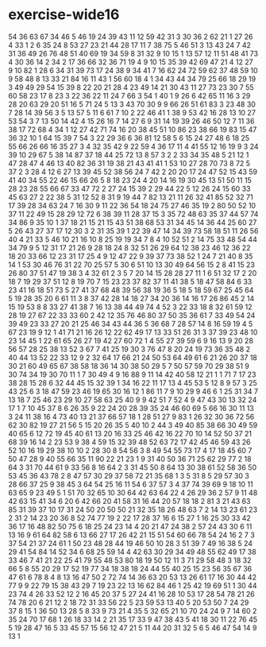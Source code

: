 # exercise-wide16
54
36
63
67
34
46
5
46
19
24
39
43
11
12
59
42
31
3
30
36
2
62
21
1
27
26
4
33
1
2
6
35
24
8
53
27
23
21
44
28
17
11
7
38
75
5
46
51
3
13
43
24
7
42
31
36
49
26
76
48
51
40
69
19
34
59
8
31
32
9
10
15
1
13
57
12
11
51
48
41
73
4
30
36
14
2
34
2
17
36
66
32
36
71
19
4
9
10
15
35
39
42
69
47
21
4
12
27
9
10
82
1
28
6
34
31
39
73
17
24
38
9
34
41
7
16
62
24
72
59
62
37
48
59
10
9
58
48
8
13
33
21
84
16
11
43
1
56
60
18
4
1
34
43
44
34
79
25
66
18
29
19
3
49
49
29
54
15
39
8
22
20
21
28
4
23
49
14
21
30
43
11
27
73
23
30
7
55
60
58
23
17
8
23
3
22
36
22
11
24
7
66
3
54
1
40
1
9
26
6
42
65
11
16
3
29
28
20
63
29
20
51
16
5
71
24
5
13
3
43
70
30
9
9
66
26
51
61
83
3
23
48
30
7
28
14
39
56
3
5
13
57
5
11
6
61
7
10
2
22
46
41
1
38
9
53
42
16
28
13
10
27
53
54
3
7
13
50
14
42
4
15
26
16
7
14
27
6
9
31
14
19
39
26
46
50
12
7
11
36
38
17
72
68
4
34
1
12
27
42
71
74
16
20
38
45
51
10
86
23
38
66
19
83
15
47
36
32
10
1
64
15
39
7
54
3
22
29
36
6
36
81
12
58
5
6
15
24
27
48
6
18
25
55
66
26
66
16
35
27
3
4
32
35
42
9
22
59
4
36
17
11
4
41
55
12
16
19
9
3
24
39
10
29
67
5
38
14
87
37
18
44
25
72
13
8
57
3
2
2
33
34
35
48
5
21
12
1
47
28
47
4
46
13
40
82
36
31
19
38
21
43
41
41
1
53
10
27
28
70
73
8
72
5
37
2
3
28
4
12
6
27
13
39
45
52
38
56
24
7
42
2
20
20
17
24
47
52
15
43
59
41
40
34
55
22
46
15
66
26
5
8
18
23
24
4
20
14
16
19
30
45
13
51
50
11
15
28
23
28
55
66
67
33
47
72
2
27
24
15
39
2
29
44
22
5
12
26
24
15
60
33
45
63
27
2
22
38
5
31
12
52
8
31
9
19
44
7
82
13
21
11
26
32
41
85
52
32
71
17
39
28
34
63
24
7
16
30
9
11
22
36
54
18
24
75
27
46
35
19
2
80
50
52
10
37
11
22
49
15
28
29
12
72
6
38
39
11
28
37
15
3
35
72
48
63
35
37
44
57
74
34
86
9
35
10
1
37
18
21
15
21
15
43
51
38
68
53
31
34
45
14
36
44
25
60
27
5
26
43
27
37
17
12
30
3
2
31
35
39
1
22
39
47
14
34
39
73
58
18
51
11
26
56
40
4
21
33
5
46
10
21
16
10
8
25
19
19
34
7
8
4
10
52
51
2
14
75
33
48
54
44
34
79
9
5
12
31
17
21
26
9
28
18
24
8
32
51
26
29
64
12
38
23
46
12
36
22
18
20
33
66
12
23
31
17
25
4
9
12
47
22
9
39
37
73
38
52
1
24
7
21
40
8
35
14
1
53
30
46
76
31
22
70
25
57
5
30
6
51
10
13
30
49
64
56
15
2
8
41
15
23
26
80
37
51
47
19
38
3
4
32
61
2
3
5
7
20
14
15
28
28
27
11
1
6
51
32
17
2
20
18
7
19
29
37
51
12
8
19
70
7
15
23
23
37
82
37
11
41
38
5
18
47
58
84
6
33
23
41
16
18
51
73
5
27
41
37
68
48
39
56
38
19
36
5
18
5
18
59
67
25
45
64
5
19
28
35
20
6
61
11
3
8
37
42
28
14
18
27
34
20
36
14
16
17
26
86
45
2
14
15
19
53
8
8
33
27
41
38
7
16
13
38
44
49
74
4
52
3
22
33
18
8
32
61
59
12
28
19
27
67
22
33
33
60
2
42
12
35
76
46
80
37
50
35
36
61
7
33
49
54
24
39
49
23
33
27
20
21
25
46
34
43
44
36
5
36
68
7
28
57
14
8
16
59
19
4
5
67
23
19
9
12
1
41
71
21
16
26
12
22
62
49
17
13
33
51
26
31
3
37
39
23
48
10
23
14
45
1
22
61
65
26
27
19
42
27
60
72
1
4
55
27
39
59
6
9
16
13
9
20
28
56
57
28
25
38
13
52
3
67
7
41
25
19
30
3
76
47
8
20
24
19
73
36
35
48
2
40
44
13
52
22
33
12
9
2
32
64
17
66
21
24
50
53
64
49
61
6
21
26
20
37
18
30
21
60
49
65
67
38
58
18
36
14
30
38
50
29
5
7
50
57
59
70
29
38
51
9
30
74
34
19
30
70
11
1
7
30
49
4
9
16
88
9
11
14
42
40
58
12
21
1
1
71
7
17
23
38
28
15
28
6
32
44
45
15
32
39
1
34
16
22
11
17
13
4
45
53
5
12
8
9
57
3
25
43
25
6
3
18
47
59
23
46
19
65
30
16
12
1
86
11
7
9
10
29
9
46
6
1
25
31
34
7
13
18
7
25
46
23
29
10
27
58
63
25
40
9
9
42
51
7
52
4
9
47
43
30
13
32
24
17
1
7
10
45
37
8
6
26
35
9
22
24
20
28
39
35
24
46
60
69
5
66
16
30
11
13
3
24
11
38
16
4
73
40
13
21
37
66
57
18
1
28
51
27
9
83
1
26
32
30
36
72
56
62
30
82
19
27
21
56
5
15
20
26
35
5
40
10
2
44
3
49
40
85
38
66
30
49
59
40
65
6
12
72
19
45
40
61
13
20
16
33
25
46
42
16
22
70
10
14
52
50
37
21
68
39
16
14
2
23
53
9
38
4
59
15
32
39
48
52
63
72
17
42
45
46
59
43
26
52
10
16
19
29
38
10
10
2
28
30
8
54
56
3
8
49
54
55
73
17
4
17
18
45
60
7
50
47
28
9
40
55
66
35
11
90
22
21
23
1
9
31
40
50
36
71
25
62
29
77
2
18
64
3
31
70
44
61
9
33
56
8
16
64
2
3
31
45
50
8
64
13
30
38
61
52
58
36
50
53
45
36
43
78
2
8
47
57
30
29
37
58
72
21
35
68
1
3
5
31
8
5
29
57
30
3
28
66
37
25
9
38
45
3
64
54
25
16
11
54
6
37
57
3
4
37
74
39
69
9
18
10
11
63
65
9
23
49
5
1
51
70
32
65
10
30
64
42
63
64
22
4
26
29
36
2
57
9
11
48
42
63
15
41
34
6
20
6
42
66
20
41
58
31
16
44
20
57
18
18
2
81
3
21
43
63
85
31
39
37
10
17
31
24
50
20
50
50
21
32
35
18
26
48
63
7
2
14
13
23
61
23
2
31
2
14
23
20
36
8
52
74
77
19
2
22
17
28
37
16
6
15
27
1
16
25
30
33
42
36
17
16
48
82
50
75
6
18
25
24
23
14
4
20
21
47
24
38
2
57
24
43
30
6
11
13
16
9
61
64
82
58
6
13
66
27
17
26
42
21
15
51
54
60
66
78
54
24
16
2
7
3
37
54
21
37
24
61
1
50
23
48
28
44
19
46
50
10
28
3
51
39
7
49
16
38
5
24
29
41
54
84
14
52
34
6
68
25
59
14
4
42
63
30
29
34
49
48
55
62
49
17
38
33
46
7
41
21
22
25
41
79
55
48
53
80
18
19
50
12
11
3
71
29
58
48
3
18
32
66
5
8
55
20
29
17
52
19
77
34
18
38
18
24
44
55
40
25
15
23
56
35
67
36
47
61
6
78
8
4
8
13
16
47
50
2
72
74
14
36
63
20
53
13
26
61
17
16
30
44
42
77
9
9
22
79
15
38
43
29
7
19
23
22
13
16
62
84
46
1
25
42
19
69
51
1
30
44
23
74
4
26
33
52
12
2
16
45
20
37
5
27
24
41
16
28
10
53
17
28
54
78
21
26
74
78
20
6
21
12
2
18
72
31
33
56
22
5
23
59
53
13
40
5
20
53
50
7
24
29
37
8
15
1
36
50
13
28
5
8
33
9
73
21
4
35
5
32
65
21
10
70
24
24
9
7
14
60
2
35
24
70
17
68
1
26
18
33
14
2
21
35
17
33
9
47
38
43
5
41
18
30
11
22
76
45
5
19
28
47
16
5
33
45
57
15
56
12
47
21
5
11
44
20
31
32
5
6
5
46
47
54
14
9
13
1
